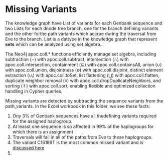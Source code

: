 # Missing Variants
 
The knowledge graph have List of variants for each Genbank sequence and two Lists for each dnode tree branch, one for the branch defining variants and the other forthe path variants which accrue during the traversal from Eve to the branch. List is a dattype in the knowledge graph that represent <b>sets</b> which can be analyzed using set algebra..

The Neo4j apoc.coll.* functions efficiently manage set algebra, including subtraction (−) with apoc.coll.subtract, intersection (∩) with apoc.coll.intersection, containment (⊆) with apoc.coll.containsAll, union (∪) with apoc.coll.union, disjointness (∅) with apoc.coll.disjoint, distinct element extraction (∪ᵢ) with apoc.coll.toSet, list flattening (⋃) with apoc.coll.flatten, duplicate neighbor removal (≡) with apoc.coll.dropDuplicateNeighbors, and sorting (⇑) with apoc.coll.sort, enabling flexible and optimized collection handling in Cypher queries.

Missing variants are detected by subtracting the sequence variants from the path_variants. In the Excel workbook in this folder, we see these facts:

<ol>
 <li>Ony 3% of Genbank sequences have all thedefining variants required for the assigned haplogroup.</li>
 <li>At leasst one sequence is so affected in 99% of the haplogroups for which there is an assignment</li>
 <li>Traversals will fail in all of the paths from Eve to these haplogroups.</li>
 <li>The variant C16189T is the most common missed variant and is <a href="https://github.com/waigitdas/Mitochondrial-DNA-Research/tree/main/Knowledge_Graph/Analytics/Haplogroup_assignments">discussed here</a></li>
 <li></li>
</ol>
